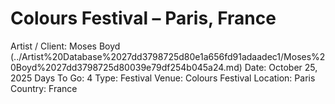 # Colours Festival – Paris, France

Artist / Client: Moses Boyd (../Artist%20Database%2027dd3798725d80e1a656fd91adaadec1/Moses%20Boyd%2027dd3798725d80039e79df254b045a24.md)
Date: October 25, 2025
Days To Go: 4
Type: Festival
Venue: Colours Festival
Location: Paris
Country: France